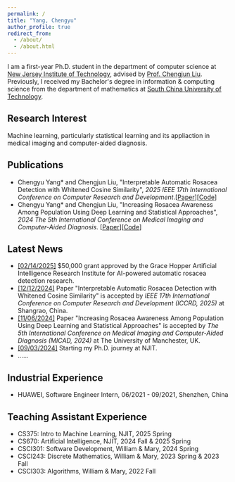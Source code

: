 ```yaml
---
permalink: /
title: "Yang, Chengyu"
author_profile: true
redirect_from: 
  - /about/
  - /about.html
---
```

I am a first-year Ph.D. student in the department of computer science at [New Jersey Institute of Technology](https://www.njit.edu/), advised by [Prof. Chengjun Liu](https://web.njit.edu/~cliu/). Previously, I received my Bachelor's degree in information & computing science from the department of mathematics at [South China University of Technology](https://www.usnews.com/education/best-global-universities/south-china-university-of-technology-505115). 

Research Interest
------
Machine learning, particularly statistical learning and its appliaction in medical imaging and computer-aided diagnosis.


Publications
------
- Chengyu Yang* and Chengjun Liu, "Interpretable Automatic Rosacea Detection with Whitened Cosine Similarity", <em>2025 IEEE 17th International Conference on Computer Research and Development</em>.[[Paper](http://chengyuyang-njit.github.io/files/ICCRD_2025.pdf)][[Code](https://github.com/chengyuyang-njit/ICCRD-2025)]
- Chengyu Yang* and Chengjun Liu, "Increasing Rosacea Awareness Among Population Using Deep Learning and Statistical Approaches", <em>2024 The 5th International Conference on Medical Imaging and Computer-Aided Diagnosis</em>.
[[Paper](https://arxiv.org/abs/2411.07074)][[Code](https://github.com/chengyuyang-njit/rosacea_detection)]

Latest News
------
- <u>[02/14/2025]</u> $50,000 grant approved by the Grace Hopper Artificial Intelligence Research Institute for AI-powered automatic rosacea detection research.
- <u>[12/12/2024]</u> Paper "Interpretable Automatic Rosacea Detection with Whitened Cosine Similarity" is accepted by <em>IEEE 17th International Conference on Computer Research and Development (ICCRD, 2025)</em> at Shangrao, China.
- <u>[11/06/2024]</u> Paper "Increasing Rosacea Awareness Among Population Using Deep Learning and Statistical Approaches" is accepted by <em>The 5th International Conference on Medical Imaging and Computer-Aided Diagnosis (MICAD, 2024)</em> at The University of Manchester, UK.
- <u>[09/03/2024]</u> Starting my Ph.D. journey at NJIT.
- ......


Industrial Experience
------
-  HUAWEI, Software Engineer Intern, 06/2021 - 09/2021, Shenzhen, China


Teaching Assistant Experience
------
- CS375: Intro to Machine Learning, NJIT, 2025 Spring
- CS670: Artificial Intelligence, NJIT, 2024 Fall & 2025 Spring
- CSCI301: Software Development, William & Mary, 2024 Spring
- CSCI243: Discrete Mathematics, William & Mary, 2023 Spring & 2023 Fall
- CSCI303: Algorithms, William & Mary, 2022 Fall

